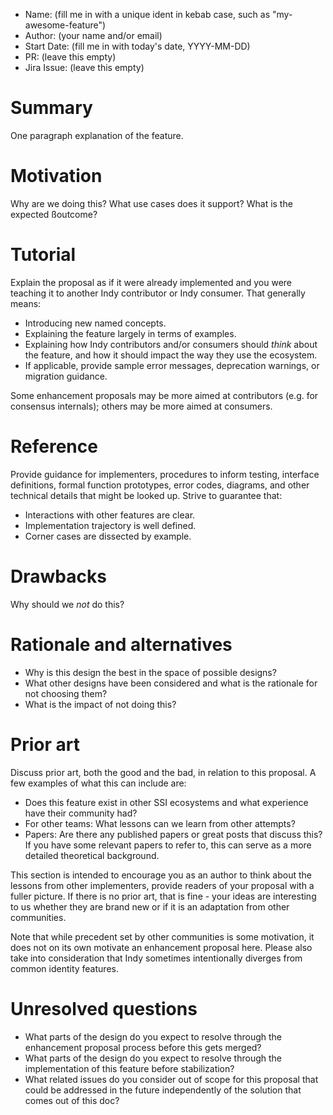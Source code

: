 - Name: (fill me in with a unique ident in kebab case, such as "my-awesome-feature")
- Author: (your name and/or email)
- Start Date: (fill me in with today's date, YYYY-MM-DD)
- PR: (leave this empty)
- Jira Issue: (leave this empty)

# Summary
[summary]: #summary

One paragraph explanation of the feature.

# Motivation
[motivation]: #motivation

Why are we doing this? What use cases does it support? What is the expected
ßoutcome?

# Tutorial
[tutorial]: #tutorial

Explain the proposal as if it were already implemented and you
were teaching it to another Indy contributor or Indy consumer. That generally
means:

- Introducing new named concepts.
- Explaining the feature largely in terms of examples.
- Explaining how Indy contributors and/or consumers should *think* about the
feature, and how it should impact the way they use the ecosystem.
- If applicable, provide sample error messages, deprecation warnings, or
migration guidance.

Some enhancement proposals may be more aimed at contributors (e.g. for
consensus internals); others may be more aimed at consumers.

# Reference
[reference]: #reference

Provide guidance for implementers, procedures to inform testing,
interface definitions, formal function prototypes, error codes,
diagrams, and other technical details that might be looked up.
Strive to guarantee that:

- Interactions with other features are clear.
- Implementation trajectory is well defined.
- Corner cases are dissected by example.

# Drawbacks
[drawbacks]: #drawbacks

Why should we *not* do this?

# Rationale and alternatives
[alternatives]: #alternatives

- Why is this design the best in the space of possible designs?
- What other designs have been considered and what is the rationale for not
choosing them?
- What is the impact of not doing this?

# Prior art
[prior-art]: #prior-art

Discuss prior art, both the good and the bad, in relation to this proposal.
A few examples of what this can include are:

- Does this feature exist in other SSI ecosystems and what experience have
their community had?
- For other teams: What lessons can we learn from other attempts?
- Papers: Are there any published papers or great posts that discuss this?
If you have some relevant papers to refer to, this can serve as a more detailed
theoretical background.

This section is intended to encourage you as an author to think about the
lessons from other implementers, provide readers of your proposal with a
fuller picture. If there is no prior art, that is fine - your ideas are
interesting to us whether they are brand new or if it is an adaptation
from other communities.

Note that while precedent set by other communities is some motivation, it
does not on its own motivate an enhancement proposal here. Please also take
into consideration that Indy sometimes intentionally diverges from common
identity features.

# Unresolved questions
[unresolved]: #unresolved-questions

- What parts of the design do you expect to resolve through the
enhancement proposal process before this gets merged?
- What parts of the design do you expect to resolve through the
implementation of this feature before stabilization?
- What related issues do you consider out of scope for this 
proposal that could be addressed in the future independently of the
solution that comes out of this doc?
